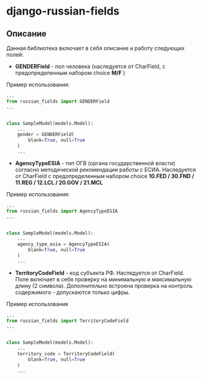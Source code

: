 # django-russian-fields

## Описание
Данная библиотека включает в себя описание и работу следующих полей:

* **GENDERField** - пол человека (наследуется от CharField, с предопределенным набором choice **M/F** )

Пример использования:
```python
...
from russian_fields import GENDERField
...


class SampleModel(models.Model):
    ...
    gender = GENDERField(
        blank=True, null=True
    )
    ...
```

* **AgencyTypeESIA** - тип ОГВ (органа государственной власти) согласно методической рекомендации работы с ЕСИА.
Наследуется от CharField с предопределенным набором choice **10.FED / 30.FND / 11.REG / 12.LCL / 20.GOV / 21.MCL**

Пример использования:
```python
...
from russian_fields import AgencyTypeESIA
...


class SampleModel(models.Model):
    ...
    agency_type_esia = AgencyTypeESIA(
        blank=True, null=True
    )
    ...
```

* **TerritoryCodeField** - код субъекта РФ.
Наследуется от CharField. Поле включает в себя проверку на минимальную и максимальную длину (2 символа).
Дополнительно встроена проверка на контроль содержимого - допускаются только цифры.

Пример использования
```python
...
from russian_fields import TerritoryCodeField
...


class SampleModel(models.Model):
    ...
    territory_code = TerritoryCodeField(
        blank=True, null=True
    )
    ...
```